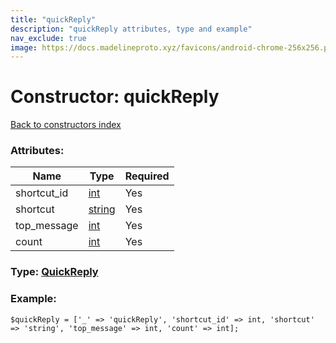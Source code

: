 ```yaml
---
title: "quickReply"
description: "quickReply attributes, type and example"
nav_exclude: true
image: https://docs.madelineproto.xyz/favicons/android-chrome-256x256.png
---
```

# Constructor: quickReply  
[Back to constructors index](/API_docs/constructors/index.html)



### Attributes:

| Name     |    Type       | Required |
|----------|---------------|----------|
|shortcut\_id|[int](/API_docs/types/int.html) | Yes|
|shortcut|[string](/API_docs/types/string.html) | Yes|
|top\_message|[int](/API_docs/types/int.html) | Yes|
|count|[int](/API_docs/types/int.html) | Yes|



### Type: [QuickReply](/API_docs/types/QuickReply.html)


### Example:

```
$quickReply = ['_' => 'quickReply', 'shortcut_id' => int, 'shortcut' => 'string', 'top_message' => int, 'count' => int];
```  
